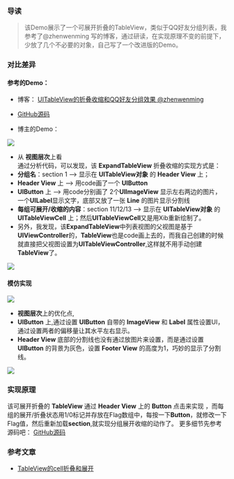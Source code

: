 ### 导读

> 该Demo展示了一个可展开折叠的TableView，类似于QQ好友分组列表，我参考了@zhenwenming 写的博客，通过研读，在实现原理不变的前提下，少放了几个不必要的对象，自己写了一个改进版的Demo。

### 对比差异

#### 参考的Demo：

* 博客： [UITableView的折叠收缩和QQ好友分组效果 @zhenwenming](http://blog.csdn.net/wenmingzheng/article/details/50483502) 
* [GitHub源码](https://github.com/zhengwenming/ExpandTableView)  

* 博主的Demo：

 ![](http://upload-images.jianshu.io/upload_images/2648731-dbe3d41f260b6fec?imageMogr2/auto-orient/strip)

* 从 **视图层次**上看   
 通过分析代码，可以发现，该 **ExpandTableView** 折叠收缩的实现方式是：   
 * **分组名**：section 1 ——> 显示在 **UITableView对象** 的 **Header View** 上；
 * **Header View** 上 ——> 用code画了一个 **UIButton**
 * **UIButton** 上 ——> 用code分别画了 2个**UIImageView** 显示左右两边的图片，一个**UILabel**显示文字，底部又放了一张 **Line** 的图片显示分割线
 * **每组可展开/收缩的内容**：section 11/12/13 ——> 显示在 **UITableView对象** 的 **UITableViewCell** 上；然后**UITableViewCell**又是用Xib重新绘制了。
 * 另外，我发现，该**ExpandTableView**中列表视图的父视图是基于**UIViewController**的，**TableView**也是code画上去的，而我自己创建的时候就直接把父视图设置为**UITableViewController**,这样就不用手动创建**TableView**了。

![](http://upload-images.jianshu.io/upload_images/2648731-e95237787f785317.jpg?imageMogr2/auto-orient/strip%7CimageView2/2/w/1240)

#### 模仿实现

![](http://upload-images.jianshu.io/upload_images/2648731-5dc149365ebf4e45.gif?imageMogr2/auto-orient/strip)

* **视图层次**上的优化点,
 * **UIButton** 上,通过设置 **UIButton** 自带的 **ImageView** 和 **Label** 属性设置UI，通过设置两者的偏移量让其水平左右显示。
 * **Header View** 底部的分割线也没有通过放图片来设置，而是通过设置 **UIButton** 的背景为灰色，设置 **Footer View** 的高度为1，巧妙的显示了分割线。

![](http://upload-images.jianshu.io/upload_images/2648731-b1ea2bef831007e6.jpg?imageMogr2/auto-orient/strip%7CimageView2/2/w/1240)

### 实现原理
该可展开折叠的 **TableView** 通过 **Header View** 上的 **Button** 点击来实现 ，而每组的展开/折叠状态用1/0标记并存放在Flag数组中，每按一下**Button**，就修改一下Flag值，然后重新加载**section**,就实现分组展开收缩的动作了。
更多细节先参考源码吧： [GitHub源码](https://github.com/Andy0570/HQLTableViewDemo)

### 参考文章
* [TableView的cell折叠和展开](http://www.jianshu.com/p/9eed61eb6a64)
